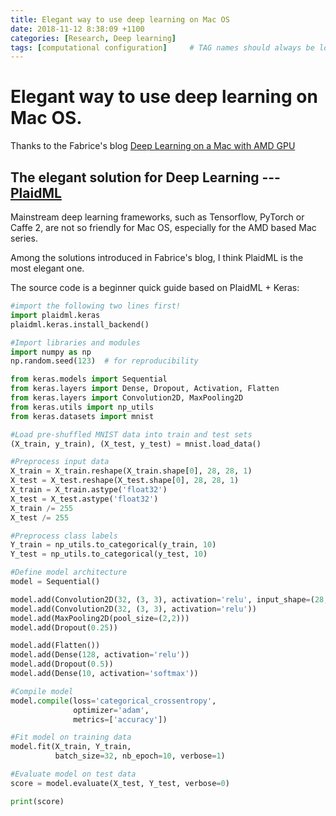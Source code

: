 ```yaml
---
title: Elegant way to use deep learning on Mac OS
date: 2018-11-12 8:38:09 +1100
categories: [Research, Deep learning]
tags: [computational configuration]     # TAG names should always be lowercase
---
```


# Elegant way to use deep learning on Mac OS.

Thanks to the Fabrice's blog [Deep Learning on a Mac with AMD GPU](https://medium.com/@danbrice.datascience/deep-learning-on-a-mac-with-amd-gpu-4be1f18944a)


## The elegant solution for Deep Learning --- [PlaidML](https://vertexai-plaidml.readthedocs-hosted.com/en/latest/installing.html)

Mainstream deep learning frameworks, such as Tensorflow, PyTorch or Caffe 2, are not so friendly for Mac OS, especially for the AMD based Mac series.

Among the solutions introduced in Fabrice's blog, I think PlaidML is the most elegant one.

The source code is a beginner quick guide based on PlaidML + Keras:

``` python
#import the following two lines first!
import plaidml.keras
plaidml.keras.install_backend()

#Import libraries and modules
import numpy as np
np.random.seed(123)  # for reproducibility

from keras.models import Sequential
from keras.layers import Dense, Dropout, Activation, Flatten
from keras.layers import Convolution2D, MaxPooling2D
from keras.utils import np_utils
from keras.datasets import mnist

#Load pre-shuffled MNIST data into train and test sets
(X_train, y_train), (X_test, y_test) = mnist.load_data()

#Preprocess input data
X_train = X_train.reshape(X_train.shape[0], 28, 28, 1)
X_test = X_test.reshape(X_test.shape[0], 28, 28, 1)
X_train = X_train.astype('float32')
X_test = X_test.astype('float32')
X_train /= 255
X_test /= 255

#Preprocess class labels
Y_train = np_utils.to_categorical(y_train, 10)
Y_test = np_utils.to_categorical(y_test, 10)

#Define model architecture
model = Sequential()

model.add(Convolution2D(32, (3, 3), activation='relu', input_shape=(28,28,1)))
model.add(Convolution2D(32, (3, 3), activation='relu'))
model.add(MaxPooling2D(pool_size=(2,2)))
model.add(Dropout(0.25))

model.add(Flatten())
model.add(Dense(128, activation='relu'))
model.add(Dropout(0.5))
model.add(Dense(10, activation='softmax'))

#Compile model
model.compile(loss='categorical_crossentropy',
              optimizer='adam',
              metrics=['accuracy'])

#Fit model on training data
model.fit(X_train, Y_train,
          batch_size=32, nb_epoch=10, verbose=1)

#Evaluate model on test data
score = model.evaluate(X_test, Y_test, verbose=0)

print(score)
```
